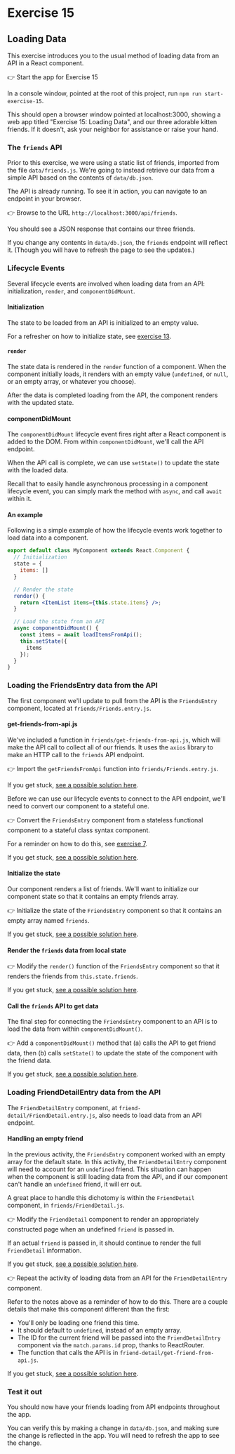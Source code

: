 # Exercise 15
## Loading Data

This exercise introduces you to the usual method of loading data from an API in a React component.

&#128073; Start the app for Exercise 15

In a console window, pointed at the root of this project, run `npm run start-exercise-15`.

This should open a browser window pointed at localhost:3000, showing a web app titled "Exercise 15: Loading Data", and our three adorable kitten friends. If it doesn't, ask your neighbor for assistance or raise your hand.

### The `friends` API

Prior to this exercise, we were using a static list of friends, imported from the file `data/friends.js`. We're going to instead retrieve our data from a simple API based on the contents of `data/db.json`.

The API is already running. To see it in action, you can navigate to an endpoint in your browser.

&#128073; Browse to the URL `http://localhost:3000/api/friends`. 

You should see a JSON response that contains our three friends.

If you change any contents in `data/db.json`, the `friends` endpoint will reflect it. (Though you will have to refresh the page to see the updates.)

### Lifecycle Events

Several lifecycle events are involved when loading data from an API: initialization, `render`, and `componentDidMount`.

#### Initialization

The state to be loaded from an API is initialized to an empty value.

For a refresher on how to initialize state, see [exercise 13](../exercise-13/README.md#initializing-state).

#### `render`

The state data is rendered in the `render` function of a component. When the component initially loads, it renders with an empty value (`undefined`, or `null`, or an empty array, or whatever you choose).

After the data is completed loading from the API, the component renders with the updated state.

#### componentDidMount

The `componentDidMount` lifecycle event fires right after a React component is added to the DOM. From within `componentDidMount`, we'll call the API endpoint.

When the API call is complete, we can use `setState()` to update the state with the loaded data.

Recall that to easily handle asynchronous processing in a component lifecycle event, you can simply mark the method with `async`, and call `await` within it.

#### An example

Following is a simple example of how the lifecycle events work together to load data into a component.

```jsx
export default class MyComponent extends React.Component {
  // Initialization
  state = {
    items: []
  }

  // Render the state
  render() {
    return <ItemList items={this.state.items} />;
  }

  // Load the state from an API
  async componentDidMount() {
    const items = await loadItemsFromApi();
    this.setState({
      items
    });
  }
}
```

### Loading the FriendsEntry data from the API

The first component we'll update to pull from the API is the `FriendsEntry` component, located at `friends/Friends.entry.js`.

#### get-friends-from-api.js

We've included a function in `friends/get-friends-from-api.js`, which will make the API call to collect all of our friends. It uses the `axios` library to make an HTTP call to the `friends` API endpoint.

&#128073; Import the `getFriendsFromApi` function into `friends/Friends.entry.js`.

If you get stuck, [see a possible solution here](./SOLUTIONS.md#friends-import-api).

Before we can use our lifecycle events to connect to the API endpoint, we'll need to convert our component to a stateful one.

&#128073; Convert the `FriendsEntry` component from a stateless functional component to a stateful class syntax component.

For a reminder on how to do this, see [exercise 7](../exercise-7/README.md#the-process).

If you get stuck, [see a possible solution here](./SOLUTIONS.md#friends-stateful).

#### Initialize the state

Our component renders a list of friends. We'll want to initialize our component state so that it contains an empty friends array.

&#128073; Initialize the state of the `FriendsEntry` component so that it contains an empty array named `friends`.

If you get stuck, [see a possible solution here](./SOLUTIONS.md#friends-initialize).

#### Render the `friends` data from local state

&#128073; Modify the `render()` function of the `FriendsEntry` component so that it renders the friends from `this.state.friends`.

If you get stuck, [see a possible solution here](./SOLUTIONS.md#friends-render).

#### Call the `friends` API to get data

The final step for connecting the `FriendsEntry` component to an API is to load the data from within `componentDidMount()`.

&#128073; Add a `componentDidMount()` method that (a) calls the API to get friend data, then (b) calls `setState()` to update the state of the component with the friend data.

If you get stuck, [see a possible solution here](./SOLUTIONS.md#friends-componentdidmount).

### Loading FriendDetailEntry data from the API

The `FriendDetailEntry` component, at `friend-detail/FriendDetail.entry.js`, also needs to load data from an API endpoint.

#### Handling an empty friend

In the previous activity, the `FriendsEntry` component worked with an empty array for the default state. In this activity, the `FriendDetailEntry` component will need to account for an `undefined` friend. This situation can happen when the component is still loading data from the API, and if our component can't handle an `undefined` friend, it will err out.

A great place to handle this dichotomy is within the `FriendDetail` component, in `friends/FriendDetail.js`.

&#128073; Modify the `FriendDetail` component to render an appropriately constructed page when an undefined `friend` is passed in.

If an actual `friend` is passed in, it should continue to render the full `FriendDetail` information.

If you get stuck, [see a possible solution here](./SOLUTIONS.md#frienddetail-handle-empty-friend).

&#128073; Repeat the activity of loading data from an API for the `FriendDetailEntry` component. 

Refer to the notes above as a reminder of how to do this. There are a couple details that make this component different than the first:

* You'll only be loading one friend this time.
* It should default to `undefined`, instead of an empty array.
* The ID for the current friend will be passed into the `FriendDetailEntry` component via the `match.params.id` prop, thanks to ReactRouter.
* The function that calls the API is in `friend-detail/get-friend-from-api.js`.

If you get stuck, [see a possible solution here](./SOLUTIONS.md#frienddetailentry).

### Test it out

You should now have your friends loading from API endpoints throughout the app.

You can verify this by making a change in `data/db.json`, and making sure the change is reflected in the app. You will need to refresh the app to see the change.
